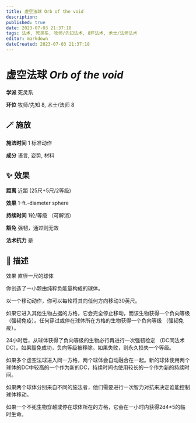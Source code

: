 ```yaml
---
title: 虚空法球 Orb of the void
description: 
published: true
date: 2023-07-03 21:37:18
tags: 法术, 死灵系, 牧师/先知法术, 8环法术, 术士/法师法术
editor: markdown
dateCreated: 2023-07-03 21:37:18
---
```


# **虚空法球** *Orb of the void*

**学派** 死灵系 

**环位** 牧师/先知 8, 术士/法师 8

## 🪄 施放

**施法时间** 1 标准动作

**成分** 语言, 姿势, 材料

## ✨ 效果  

**距离** 近距 (25尺+5尺/2等级) 

**效果** 1-ft.-diameter sphere 

**持续时间** 1轮/等级 （可解消） 

**豁免** 强韧，通过则无效

**法术抗力** 是

## 📖 描述

效果          直径一尺的球体

你创造了一小颗由纯粹负能量构成的球体。

以一个移动动作，你可以每轮将其向任何方向移动30英尺。

如果它进入其他生物占据的方格，它会完全停止移动，而该生物获得一个负向等级 （强韧免疫）。任何穿过或停在球体所在方格的生物获得一个负向等级 （强韧免疫）。

24小时后，从球体获得了负向等级的生物必行再进行一次强韧检定 （DC同法术DC）。如果豁免成功，负向等级被移除。如果失败，则永久损失一个等级。

如果多个虚空法球进入同一方格，两个球体会自动融合在一起。新的球体使用两个球体的DC中较高的一个作为新的DC，持续时间也使用较长的一个作为新的持续时间。

如果两个球体分别来自不同的施法者，他们需要进行一次智力对抗来决定谁能控制球体移动。

如果一个不死生物穿越或停在球体所在的方格，它会在一小时内获得2d4*5的临时生命。
    
